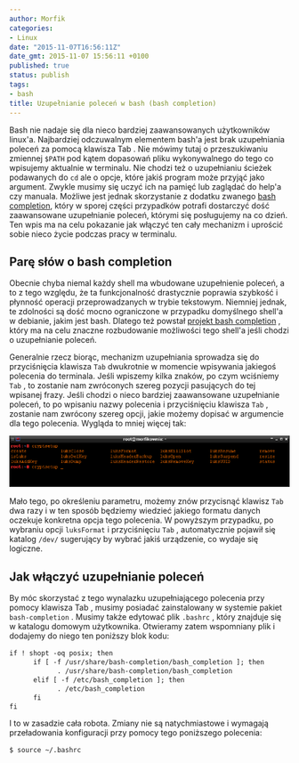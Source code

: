 ```yaml
---
author: Morfik
categories:
- Linux
date: "2015-11-07T16:56:11Z"
date_gmt: 2015-11-07 15:56:11 +0100
published: true
status: publish
tags:
- bash
title: Uzupełnianie poleceń w bash (bash completion)
---
```


Bash nie nadaje się dla nieco bardziej zaawansowanych użytkowników linux'a. Najbardziej odczuwalnym
elementem bash'a jest brak uzupełniania poleceń za pomocą klawisza Tab . Nie mówimy tutaj o
przeszukiwaniu zmiennej `$PATH` pod kątem dopasowań pliku wykonywalnego do tego co wpisujemy
aktualnie w terminalu. Nie chodzi też o uzupełnianiu ścieżek podawanych do `cd` ale o opcje, które
jakiś program może przyjąć jako argument. Zwykle musimy się uczyć ich na pamięć lub zaglądać do
help'a czy manuala. Możliwe jest jednak skorzystanie z dodatku zwanego [bash
completion](https://en.wikipedia.org/wiki/Command-line_completion), który w sporej części przypadków
potrafi dostarczyć dość zaawansowane uzupełnianie poleceń, którymi się posługujemy na co dzień. Ten
wpis ma na celu pokazanie jak włączyć ten cały mechanizm i uprościć sobie nieco życie podczas pracy
w terminalu.

<!--more-->
## Parę słów o bash completion

Obecnie chyba niemal każdy shell ma wbudowane uzupełnienie poleceń, a to z tego względu, że ta
funkcjonalność drastycznie poprawia szybkość i płynność operacji przeprowadzanych w trybie
tekstowym. Niemniej jednak, te zdolności są dość mocno ograniczone w przypadku domyślnego shell'a w
debianie, jakim jest bash. Dlatego też powstał [projekt bash
completion](http://bash-completion.alioth.debian.org/#links) , który ma na celu znaczne rozbudowanie
możliwości tego shell'a jeśli chodzi o uzupełnianie poleceń.

Generalnie rzecz biorąc, mechanizm uzupełniania sprowadza się do przyciśnięcia klawisza `Tab`
dwukrotnie w momencie wpisywania jakiegoś polecenia do terminala. Jeśli wpiszemy kilka znaków, po
czym wciśniemy `Tab` , to zostanie nam zwróconych szereg pozycji pasujących do tej wpisanej frazy.
Jeśli chodzi o nieco bardziej zaawansowane uzupełnianie poleceń, to po wpisaniu nazwy polecenia i
przyciśnięciu klawisza `Tab` , zostanie nam zwrócony szereg opcji, jakie możemy dopisać w argumencie
dla tego polecenia. Wygląda to mniej więcej tak:

![](/img/2015/11/1.bash-completion-uzupelnianie-nazw-polecen.png#huge)

Mało tego, po określeniu parametru, możemy znów przycisnąć klawisz `Tab` dwa razy i w ten sposób
będziemy wiedzieć jakiego formatu danych oczekuje konkretna opcja tego polecenia. W powyższym
przypadku, po wybraniu opcji `luksFormat` i przyciśnięciu `Tab` , automatycznie pojawił się katalog
`/dev/` sugerujący by wybrać jakiś urządzenie, co wydaje się logiczne.

## Jak włączyć uzupełnianie poleceń

By móc skorzystać z tego wynalazku uzupełniającego polecenia przy pomocy klawisza Tab , musimy
posiadać zainstalowany w systemie pakiet `bash-completion` . Musimy także edytować plik `.bashrc` ,
który znajduje się w katalogu domowym użytkownika. Otwieramy zatem wspomniany plik i dodajemy do
niego ten poniższy blok kodu:

    if ! shopt -oq posix; then
          if [ -f /usr/share/bash-completion/bash_completion ]; then
                . /usr/share/bash-completion/bash_completion
          elif [ -f /etc/bash_completion ]; then
                . /etc/bash_completion
          fi
    fi

I to w zasadzie cała robota. Zmiany nie są natychmiastowe i wymagają przeładowania konfiguracji przy
pomocy tego poniższego polecenia:

    $ source ~/.bashrc
